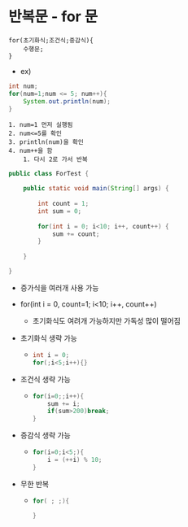 # 반복문 - for 문

```
for(초기화식;조건식;중감식){
	수행문;
}
```

- ex)

```java
int num;
for(num=1;num <= 5; num++){
	System.out.println(num);
}
```

	1. num=1 먼저 실행됨
	2. num<=5를 확인
	3. println(num)을 확인
	4. num++을 함
	  	1. 다시 2로 가서 반복

```java
public class ForTest {

	public static void main(String[] args) {
			
		int count = 1;
		int sum = 0;
		
		for(int i = 0; i<10; i++, count++) {
			sum += count;
		}
		
	}

}
```

- 증가식을 여러개 사용 가능
- for(int i = 0, count=1; i<10; i++, count++) 
  - 초기화식도 여려개 가능하지만 가독성 많이 떨어짐

- 초기화식 생략 가능

  - ```java
    int i = 0;
    for(;i<5;i++){}
    ```

- 조건식 생략 가능

  - ```java
    for(i=0;;i++){
    	sum += i;
    	if(sum>200)break;
    }
    ```

- 증감식 생략 가능

  - ```java
    for(i=0;i<5;){
    	i = (++i) % 10;
    }
    ```
  
- 무한 반복

  - ```java
    for( ; ;){
    
    }
    ```

    